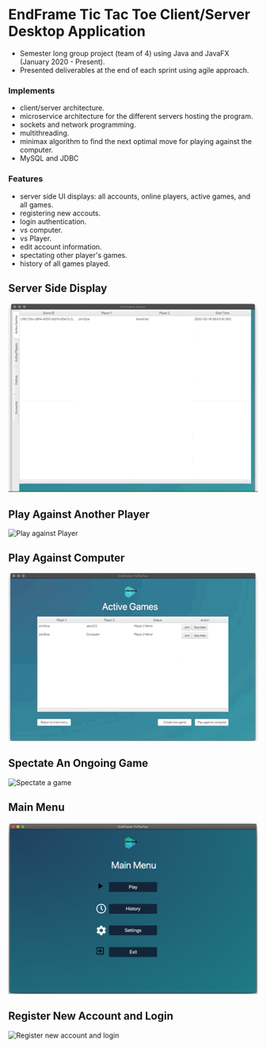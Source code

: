 # EndFrame Tic Tac Toe Client/Server Desktop Application
- Semester long group project (team of 4) using Java and JavaFX (January 2020 - Present).
- Presented deliverables at the end of each sprint using agile approach.


### Implements
- client/server architecture.
- microservice architecture for the different servers hosting the program.
- sockets and network programming. 
- multithreading.
- minimax algorithm to find the next optimal move for playing against the computer. 
- MySQL and JDBC


### Features
- server side UI displays: all accounts, online players, active games, and all games.
- registering new accouts.
- login authentication.
- vs computer.
- vs Player.
- edit account information.
- spectating other player's games.
- history of all games played.





## Server Side Display
![Server side display](gifs/serverDisplay.gif)



## Play Against Another Player
![Play against Player](gifs/pvp.gif)



## Play Against Computer
![Play against computer](gifs/AI.gif)


## Spectate An Ongoing Game
![Spectate a game](gifs/spectate.gif)



## Main Menu
![Main menu screen](gifs/mainMenu.png)



## Register New Account and Login
![Register new account and login](gifs/loginAndRegistration.gif)

